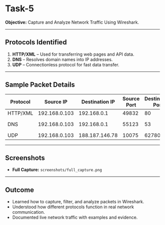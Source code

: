 # Task-5

**Objective:** Capture and Analyze Network Traffic Using Wireshark.

---

## Protocols Identified
1. **HTTP/XML** – Used for transferring web pages and API data.
2. **DNS** – Resolves domain names into IP addresses.
3. **UDP** – Connectionless protocol for fast data transfer.

---

## Sample Packet Details
| Protocol | Source IP     | Destination IP | Source Port | Destination Port | Length | Info |
|----------|--------------|----------------|-------------|------------------|--------|------|
| HTTP/XML | 192.168.0.103 | 192.168.0.1    | 49832      | 80   | 350  | POST /ifc HTTP/1.1 |
| DNS      | 192.168.0.103 | 192.168.0.1    | 55123      | 53   | 87   | Query A inference.location.live.net |
| UDP      | 192.168.0.103 | 188.187.146.78 | 10075       | 62780| 590  | Len=548 |

---

## Screenshots
- **Full Capture:** `screenshots/full_capture.png`

---

## Outcome
- Learned how to capture, filter, and analyze packets in Wireshark.
- Understood how different protocols function in real network communication.
- Documented live network traffic with examples and evidence.
